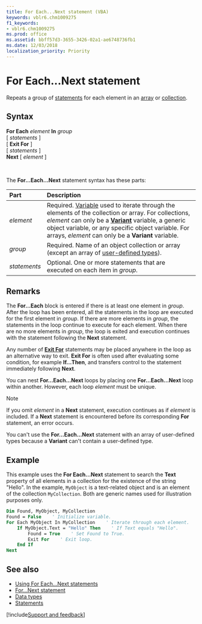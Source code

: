```yaml
---
title: For Each...Next statement (VBA)
keywords: vblr6.chm1009275
f1_keywords:
- vblr6.chm1009275
ms.prod: office
ms.assetid: bbff57d3-3655-3426-02a1-ae6748736fb1
ms.date: 12/03/2018
localization_priority: Priority
---
```



# For Each...Next statement

Repeats a group of [statements](../../Glossary/vbe-glossary.md#statement) for each element in an [array](../../Glossary/vbe-glossary.md#array) or [collection](../../Glossary/vbe-glossary.md#collection).

## Syntax

**For Each** _element_ **In** _group_ <br/>
 [ _statements_ ] <br/>
 [ **Exit For** ] <br/>
 [ _statements_ ] <br/>
**Next** [ _element_ ]

<br/>

The **For...Each...Next** statement syntax has these parts:

|Part|Description|
|:-----|:-----|
| _element_|Required. [Variable](../../Glossary/vbe-glossary.md#variable) used to iterate through the elements of the collection or array. For collections, _element_ can only be a **[Variant](../../Glossary/vbe-glossary.md#variant-data-type)** variable, a generic object variable, or any specific object variable. For arrays, _element_ can only be a **Variant** variable.|
| _group_|Required. Name of an object collection or array (except an array of [user-defined types](../../Glossary/vbe-glossary.md#user-defined-type)).|
| _statements_|Optional. One or more statements that are executed on each item in _group_.|

## Remarks

The **For…Each** block is entered if there is at least one element in _group_. After the loop has been entered, all the statements in the loop are executed for the first element in _group_. If there are more elements in _group_, the statements in the loop continue to execute for each element. When there are no more elements in _group_, the loop is exited and execution continues with the statement following the **Next** statement.

Any number of **[Exit For](exit-statement.md)** statements may be placed anywhere in the loop as an alternative way to exit. **Exit For** is often used after evaluating some condition, for example **If…Then**, and transfers control to the statement immediately following **Next**.

You can nest **For...Each...Next** loops by placing one **For…Each…Next** loop within another. However, each loop _element_ must be unique.

> [!NOTE] 
> If you omit _element_ in a **Next** statement, execution continues as if _element_ is included. If a **Next** statement is encountered before its corresponding **For** statement, an error occurs.

You can't use the **For...Each...Next** statement with an array of user-defined types because a **Variant** can't contain a user-defined type.

## Example

This example uses the **For Each...Next** statement to search the **Text** property of all elements in a collection for the existence of the string "Hello". In the example, `MyObject` is a text-related object and is an element of the collection `MyCollection`. Both are generic names used for illustration purposes only.


```vb
Dim Found, MyObject, MyCollection 
Found = False    ' Initialize variable. 
For Each MyObject In MyCollection    ' Iterate through each element.  
    If MyObject.Text = "Hello" Then    ' If Text equals "Hello". 
        Found = True    ' Set Found to True. 
        Exit For    ' Exit loop. 
    End If 
Next
```

## See also

- [Using For Each...Next statements](../../concepts/getting-started/using-for-eachnext-statements.md)
- [For...Next statement](fornext-statement.md)
- [Data types](data-type-summary.md)
- [Statements](../statements.md)

[!include[Support and feedback](~/includes/feedback-boilerplate.md)]